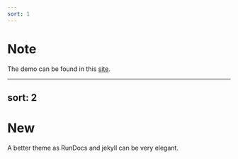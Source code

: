 ```yaml
---
sort: 1
---
```

# Note

The demo can be found in this [site](https://l53317.github.io/awesome-learning/).

---
sort: 2
---
# New
A better theme as RunDocs and jekyll can be very elegant.
